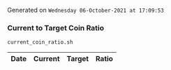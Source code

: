 Generated on `Wednesday 06-October-2021 at 17:09:53`

### Current to Target Coin Ratio
`current_coin_ratio.sh`

Date|Current|Target|Ratio
---|---|---|---
